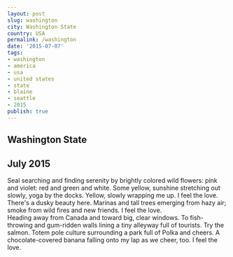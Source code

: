 ```yaml
---
layout: post
slug: washington
city: Washington State
country: USA
permalink: /washington
date: '2015-07-07'
tags:
- washington
- america
- usa
- united states
- state
- blaine
- seattle
- 2015
publish: true
---
```


<section class="img-area">
  <div class="marina"></div>
  <div class="title-badge">
    <h1 class="badge">Washington State</h1>
    <h2>July 2015</h2>
  </div>
</section>

<section class="poem-area">
  <p class="poem">
  Seal searching and finding serenity by brightly colored wild flowers: pink and violet: red and green and white. Some yellow, sunshine stretching out slowly, yoga by the docks. Yellow, slowly wrapping me up. <span>I feel the love.</span>
  <br>
  There's a dusky beauty here. Marinas and tall trees emerging from hazy air; smoke from wild fires and new friends. <span>I feel the love.</span>
  <br>
  Heading away from Canada and toward big, clear windows. To fish-throwing and gum-ridden walls lining a tiny alleyway full of tourists. Try the salmon. Totem pole culture surrounding a park full of Polka and cheers. A chocolate-covered banana falling onto my lap as we cheer, too. <span>I feel the love.</span>
</section>
</p>